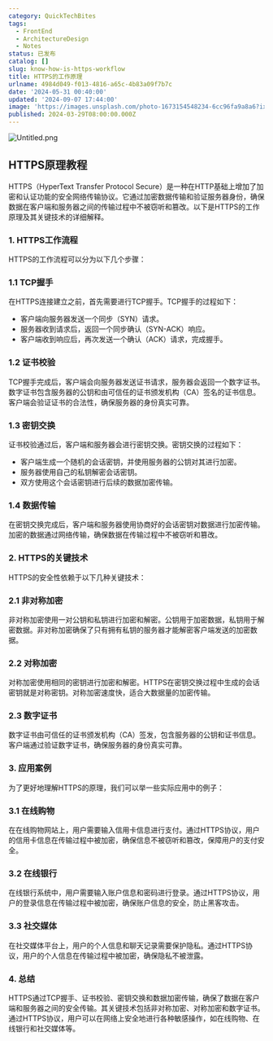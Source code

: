 ```yaml
---
category: QuickTechBites
tags:
  - FrontEnd
  - ArchitectureDesign
  - Notes
status: 已发布
catalog: []
slug: know-how-is-https-workflow
title: HTTPS的工作原理
urlname: 4984d049-f013-4816-a65c-4b83a09f7b7c
date: '2024-05-31 00:40:00'
updated: '2024-09-07 17:44:00'
image: 'https://images.unsplash.com/photo-1673154548234-6cc96fa9a8a6?ixlib=rb-4.0.3&q=85&fm=jpg&crop=entropy&cs=srgb'
published: 2024-03-29T08:00:00.000Z
---
```


![Untitled.png](https://prod-files-secure.s3.us-west-2.amazonaws.com/5d24fe63-e567-4804-86f9-9fdc62e13082/2950c759-0255-4c0a-becc-122aae8c82c0/Untitled.png?X-Amz-Algorithm=AWS4-HMAC-SHA256&X-Amz-Content-Sha256=UNSIGNED-PAYLOAD&X-Amz-Credential=ASIAZI2LB4667IH2XRER%2F20250328%2Fus-west-2%2Fs3%2Faws4_request&X-Amz-Date=20250328T053944Z&X-Amz-Expires=3600&X-Amz-Security-Token=IQoJb3JpZ2luX2VjEO7%2F%2F%2F%2F%2F%2F%2F%2F%2F%2FwEaCXVzLXdlc3QtMiJGMEQCIEgRYj%2BKnVL36ARDLlJb978T9fGuGzyw3AbscCOYyWN1AiBcE68DrIJeKyeFwIyea2WbpmLbkBzt3H4uApaEeYMRjyr%2FAwhXEAAaDDYzNzQyMzE4MzgwNSIMGnNtF8%2FnirwM2FWMKtwDBcd082LEaSmjNG7RwbmvpDuZlKrvVowxFzK4ml4kOPslVO0wdW4uBVO2s8QxdB7YRb1TgTEVT9mQESf0gs933yiD7aJRdbw%2FlWvjXubva98fPT9sL5r5sWDYBGumzJ7aUC6fmE%2FVv0HdCrXDDQvz7NOzyB5v6sHoFNG4XY6yNDavDZ%2FGb9wYtAWppWGu%2BCIfWO4sAascHtenM%2Fgl%2BJRbdeTIDw8SgWRujj2aR3%2Fk3oJ%2FYAjPUhJOadTxOpJ%2B0Qo99SkVkZpqfEKgVOXFjzENpOSFQ1D5Sa5ZdyLjCnqJZkBN3OmaqxCAVlD8COtukmQpxSft8HGWMUCgVv5LucyQzQBiBTTbQ3Js5S1GMybN4VU8zSD09Kyn9%2FMAKgIPrO%2BTVl4WGWbHXRvCThCwn9NHXnYzdbya4IOQAaoyrFGcqjSPBL6nLo9lqlyAEeUBVj5pccjvzgY0pVkHphvQxLtC1syOyquYFXk%2BWMTTNfYxFslWTpeAnGAZtIbzTlYKjZJwB0270FMBYnVcHXWeQT8WevgaefkuTTQweDXy7Jc35N94rD2FguP6HnaWplUXTJm4ughkcWlZTuKztjCg3DDdXok%2FG0a1BsxyHbWraFKNSZAPsdqHr4VeEr7f4uUwzeeYvwY6pgFLMCJaMWfa4MA0hxbtW5OsG4AjEvpJ6SkIMVWXWBKqyEppH%2FKkB6TXZedN9pEdSFj4FvEDpgSBWftzb85%2FziZXTHmjJDnI%2FqPijaxL50FK5FmYisPHCuPlCC8jxYxFLsYTFmEVMiLi8C5uyBs4D%2F6kcbWznNGjF%2BLTB%2F%2F6hQAUaGi3BhEDglXJ3kiQmUsog2818dgJ5i7wOrzxzkGBCSWjkXjlPnEw&X-Amz-Signature=6fa50e5d20b160535ca1fc1d7fc051ee919bb268c6fd9feb000515395e6e56e1&X-Amz-SignedHeaders=host&x-id=GetObject)


## HTTPS原理教程


HTTPS（HyperText Transfer Protocol Secure）是一种在HTTP基础上增加了加密和认证功能的安全网络传输协议。它通过加密数据传输和验证服务器身份，确保数据在客户端和服务器之间的传输过程中不被窃听和篡改。以下是HTTPS的工作原理及其关键技术的详细解释。


### 1. HTTPS工作流程


HTTPS的工作流程可以分为以下几个步骤：


### 1.1 TCP握手


在HTTPS连接建立之前，首先需要进行TCP握手。TCP握手的过程如下：

- 客户端向服务器发送一个同步（SYN）请求。
- 服务器收到请求后，返回一个同步确认（SYN-ACK）响应。
- 客户端收到响应后，再次发送一个确认（ACK）请求，完成握手。

### 1.2 证书校验


TCP握手完成后，客户端会向服务器发送证书请求，服务器会返回一个数字证书。数字证书包含服务器的公钥和由可信任的证书颁发机构（CA）签名的证书信息。客户端会验证证书的合法性，确保服务器的身份真实可靠。


### 1.3 密钥交换


证书校验通过后，客户端和服务器会进行密钥交换。密钥交换的过程如下：

- 客户端生成一个随机的会话密钥，并使用服务器的公钥对其进行加密。
- 服务器使用自己的私钥解密会话密钥。
- 双方使用这个会话密钥进行后续的数据加密传输。

### 1.4 数据传输


在密钥交换完成后，客户端和服务器使用协商好的会话密钥对数据进行加密传输。加密的数据通过网络传输，确保数据在传输过程中不被窃听和篡改。


### 2. HTTPS的关键技术


HTTPS的安全性依赖于以下几种关键技术：


### 2.1 非对称加密


非对称加密使用一对公钥和私钥进行加密和解密。公钥用于加密数据，私钥用于解密数据。非对称加密确保了只有拥有私钥的服务器才能解密客户端发送的加密数据。


### 2.2 对称加密


对称加密使用相同的密钥进行加密和解密。HTTPS在密钥交换过程中生成的会话密钥就是对称密钥。对称加密速度快，适合大数据量的加密传输。


### 2.3 数字证书


数字证书由可信任的证书颁发机构（CA）签发，包含服务器的公钥和证书信息。客户端通过验证数字证书，确保服务器的身份真实可靠。


### 3. 应用案例


为了更好地理解HTTPS的原理，我们可以举一些实际应用中的例子：


### 3.1 在线购物


在在线购物网站上，用户需要输入信用卡信息进行支付。通过HTTPS协议，用户的信用卡信息在传输过程中被加密，确保信息不被窃听和篡改，保障用户的支付安全。


### 3.2 在线银行


在线银行系统中，用户需要输入账户信息和密码进行登录。通过HTTPS协议，用户的登录信息在传输过程中被加密，确保账户信息的安全，防止黑客攻击。


### 3.3 社交媒体


在社交媒体平台上，用户的个人信息和聊天记录需要保护隐私。通过HTTPS协议，用户的个人信息在传输过程中被加密，确保隐私不被泄露。


### 4. 总结


HTTPS通过TCP握手、证书校验、密钥交换和数据加密传输，确保了数据在客户端和服务器之间的安全传输。其关键技术包括非对称加密、对称加密和数字证书。通过HTTPS协议，用户可以在网络上安全地进行各种敏感操作，如在线购物、在线银行和社交媒体等。

